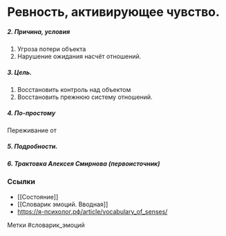 #  Ревность, активирующее чувство.

##### 2. Причина, условия
1. Угроза потери объекта
2. Нарушение ожидания насчёт отношений.

##### 3. Цель.
1. Восстановить контроль над объектом
2. Восстановить прежнюю систему отношений.

##### 4. По-простому
Переживание от

##### 5. Подробности.


##### 6. Трактовка Алексея Смирнова (первоисточник)



### Ссылки
- [[Состояние]]
- [[Словарик эмоций. Вводная]]
- https://я-психолог.рф/article/vocabulary_of_senses/

Метки #словарик_эмоций 




